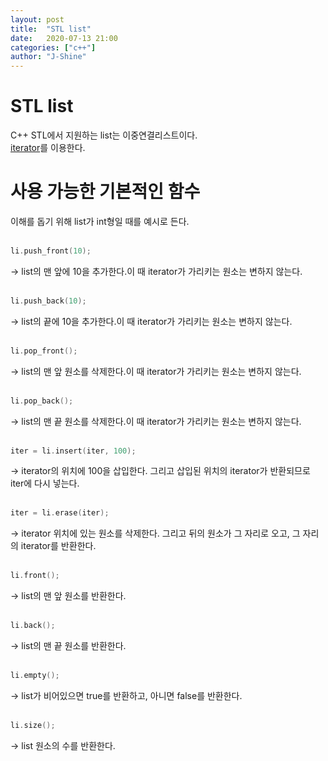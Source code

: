 ```yaml
---
layout: post
title:  "STL list"
date:   2020-07-13 21:00
categories: ["c++"]
author: "J-Shine"
---
```


# STL list
C++ STL에서 지원하는 list는 이중연결리스트이다.<br>
[iterator](https://j-shine.github.io//c++/2020/07/13/iterator.html)를 이용한다.<br>

# 사용 가능한 기본적인 함수
이해를 돕기 위해 list가 int형일 때를 예시로 든다.<br><br>

```c++  
li.push_front(10);
```
-> list의 맨 앞에 10을 추가한다.이 때 iterator가 가리키는 원소는 변하지 않는다.<br><br> 

```c++  
li.push_back(10);
```
-> list의 끝에 10을 추가한다.이 때 iterator가 가리키는 원소는 변하지 않는다.<br><br> 
```c++  
li.pop_front();
```
-> list의 맨 앞 원소를 삭제한다.이 때 iterator가 가리키는 원소는 변하지 않는다.<br><br> 
```c++  
li.pop_back();
```
-> list의 맨 끝 원소를 삭제한다.이 때 iterator가 가리키는 원소는 변하지 않는다.<br><br> 
```c++  
iter = li.insert(iter, 100);
```
-> iterator의 위치에 100을 삽입한다. 그리고 삽입된 위치의 iterator가 반환되므로 iter에 다시 넣는다.<br><br>
```c++  
iter = li.erase(iter);
```
-> iterator 위치에 있는 원소를 삭제한다. 그리고 뒤의 원소가 그 자리로 오고, 그 자리의 iterator를 반환한다.<br><br>

```c++  
li.front();
```
-> list의 맨 앞 원소를 반환한다.<br><br>

```c++  
li.back();
```
-> list의 맨 끝 원소를 반환한다.<br><br>

```c++  
li.empty();
```
-> list가 비어있으면 true를 반환하고, 아니면 false를 반환한다.<br><br>

```c++  
li.size();
```
-> list 원소의 수를 반환한다.<br><br>
